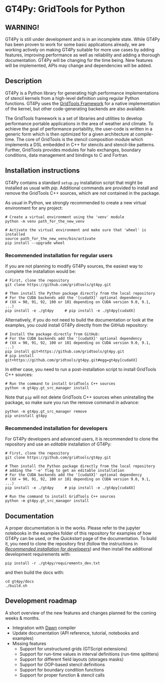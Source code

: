GT4Py: GridTools for Python
===========================

WARNING!
--------

GT4Py is still under development and is in an incomplete state. While 
GT4Py has been proven to work for some basic applications already, we are
working actively on making GT4Py suitable for more use cases by adding 
features, improving performance as well as reliability and adding a thorough
documentation. GT4Py will be changing for the time being. New features will
be implemented, APIs may change and dependencies will be added.


Description
-----------

GT4Py is a Python library for generating high performance
implementations of stencil kernels from a high-level definition using
regular Python functions. GT4Py uses the [GridTools
Framework](https://github.com/GridTools/gridtools) for a native
implementation of the kernel, but other code-generating backends are
also available.

The GridTools framework is a set of libraries and utilities to develop
performance portable applications in the area of weather and climate. To
achieve the goal of performance portability, the user-code is written in
a generic form which is then optimized for a given architecture at
compile-time. The core of GridTools is the stencil composition module
which implements a DSL embedded in C++ for stencils and stencil-like
patterns. Further, GridTools provides modules for halo exchanges,
boundary conditions, data management and bindings to C and Fortran.


Installation instructions
-------------------------

GT4Py contains a standard `setup.py` installation script that might be
installed as usual with *pip*. Additional commands are provided to
install and remove the GridTools C++ sources, which are not
contained in the package. 

As usual in Python, we strongly recommended to create a new virtual environment for
any project:

    # Create a virtual environment using the 'venv' module
    python -m venv path_for_the_new_venv

    # Activate the virtual environment and make sure that 'wheel' is installed
    source path_for_the_new_venv/bin/activate
    pip install --upgrade wheel


### Recommended installation for regular users

If you are not planning to modify GT4Py sources, the easiest way to complete
the installation would be:

    # First, clone the repository
    git clone https://github.com/gridtools/gt4py.git
    
    # Then install the Python package directly from the local repository
    # For the CUDA backends add the '[cudaXX]' optional dependency 
    # (XX = 90, 91, 92, 100 or 101 depending on CUDA version 9.0, 9.1, ...)
    pip install -e ./gt4py     # pip install -e ./gt4py[cudaXX]

Alternatively, if you do not need to build the documentation or look at the
examples, you could install GT4Py directly from the GitHub repository:
  
    # Install the package directly from GitHub:
    # For the CUDA backends add the '[cudaXX]' optional dependency 
    # (XX = 90, 91, 92, 100 or 101 depending on CUDA version 9.0, 9.1, ...)
    pip install git+https://github.com/gridtools/gt4py.git
    # pip install git+https://github.com/gridtools/gt4py.git#egg=gt4py[cudaXX]

In either case, you need to run a post-installation script to install
GridTools C++ sources:

    # Run the command to install GridTools C++ sources
    python -m gt4py.gt_src_manager install

Note that `pip` will not delete GridTools C++ sources when uninstalling
the package, so make sure you run the remove command in advance:

    python -m gt4py.gt_src_manager remove
    pip uninstall gt4py


### Recommended installation for developers

For GT4Py developers and advanced users, it is recommended to clone the
repository and use an _editable_ installation of GT4Py:

    # First, clone the repository
    git clone https://github.com/gridtools/gt4py.git
    
    # Then install the Python package directly from the local repository
    # adding the '-e' flag to get an editable installation
    # For the CUDA backends add the '[cudaXX]' optional dependency 
    # (XX = 90, 91, 92, 100 or 101 depending on CUDA version 9.0, 9.1, ...)
    pip install -e ./gt4py     # pip install -e ./gt4py[cudaXX]
    
    # Run the command to install GridTools C++ sources
    python -m gt4py.gt_src_manager install


Documentation
-------------

A proper documentation is in the works. Please refer to the jupyter notebooks
in the examples folder of this repository for examples of how GT4Py can be
used, or the _Quickstart_ page of the documentation.
To build it, you need to clone the repository first (follow the instructions
in [_Recommended installation for developers_](#recommended-installation-for-developers))
and then install the additional development requirements with:

    pip install -r ./gt4py/requirements_dev.txt

and then build the docs with:

    cd gt4py/docs
    ./build.sh


Development roadmap
-------------------

A short overview of the new features and changes planned for the coming
weeks & months.


*  Integration with [Dawn](https://github.com/MeteoSwiss-APN/dawn)
    compiler
* Update documentation (API reference, tutorial, notebooks and examples)
* Missing features
    - Support for unstructured grids (GTScript extensions)
    - Support for run-time values in interval definitions (run-time splitters)
    - Support for different field layouts (storages masks)
    - Support for OOP-based stencil definitions
    - Support for boundary condition functions
    - Support for proper function & stencil calls


